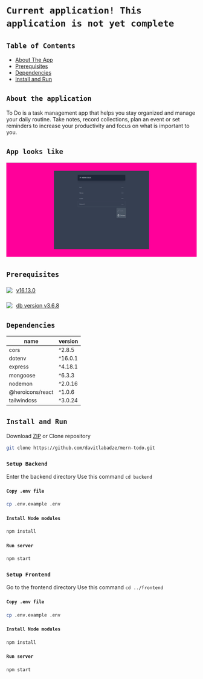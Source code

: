 # `Current application! This application is not yet complete `

## `Table of Contents`

* [ About The App](#about)
* [ Prerequisites](#pre)
* [ Dependencies](#dependencies)
* [ Install and Run](#iar)

<a name="about"></a>

## `About the application`
To Do is a task management app that helps you stay organized and manage your daily routine. Take notes, record collections, plan an event or set reminders to increase your productivity and focus on what is important to you.

## `App looks like`
!['alt'](readme/screen.png)

<a name="pre"></a>

## `Prerequisites`

### <a href="https://nodejs.org/en/" target="_blank"><img style="float:left; margin-right:10px" src="https://img.shields.io/badge/Node.js-339933?style=for-the-badge&logo=nodedotjs&logoColor=white"/> 
  v16.13.0 
</a> 

### <a href="https://www.mongodb.com/" target="_blank"><img style="float:left; margin-right:10px" src="https://img.shields.io/badge/mongodb-339933?style=for-the-badge&logo=mongodb&logoColor=white"/>   
db version v3.6.8 </a> 


<a name="dependencies"></a>

## `Dependencies`

| name  | version |
| ------------- | ------------- |
| cors  | ^2.8.5  |
| dotenv  | ^16.0.1  |
| express | ^4.18.1 |
| mongoose | ^6.3.3 |
| nodemon | ^2.0.16 |
| @heroicons/react| ^1.0.6 |
| tailwindcss| ^3.0.24 |


<a name="iar"></a>

## `Install and Run`

Download [ZIP](https://github.com/davitlabadze/mern-todo/archive/refs/heads/master.zip) or Clone repository

```bash
git clone https://github.com/davitlabadze/mern-todo.git
```
### `Setup Backend`

Enter the backend directory Use this command `cd backend`

#### `Copy .env file`
```bash
cp .env.example .env
```

#### `Install Node modules`

```bash
npm install
```

#### `Run server`

```bash
npm start
```

### `Setup Frontend`

Go to the frontend directory Use this command `cd ../frontend`

#### `Copy .env file`
```bash
cp .env.example .env
```

#### `Install Node modules`

```bash
npm install
```

#### `Run server`

```bash
npm start
```


